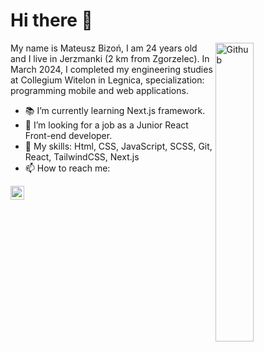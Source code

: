 # Hi there 👋

<img width="35%" align="right" alt="Github" src="https://user-images.githubusercontent.com/48678280/88862734-4903af80-d201-11ea-968b-9c939d88a37c.gif" />

My name is Mateusz Bizoń, I am 24 years old and I live in Jerzmanki (2 km from Zgorzelec). In March 2024, I completed my engineering studies at Collegium Witelon in Legnica, specialization: programming mobile and web applications.

- 📚 I’m currently learning Next.js framework.
- 👯 I’m looking for a job as a Junior React Front-end developer.
- 🔭 My skills: Html, CSS, JavaScript, SCSS, Git, React, TailwindCSS, Next.js
- 📫 How to reach me:

<div>
  <a href="https://www.linkedin.com/in/mateusz-bizo%C5%84-ab5672304/">
    <img align="left" alt="Mateusz's Linkdein" width="22px" src="https://cdn.jsdelivr.net/npm/simple-icons@v3/icons/linkedin.svg" />
  </a>
</div>
